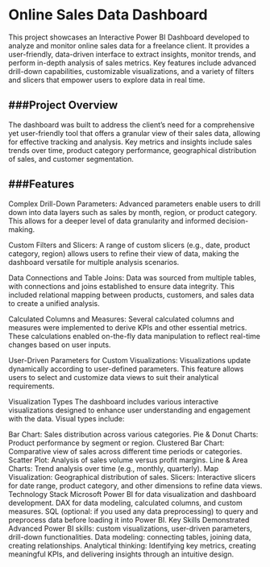 # Online Sales Data Dashboard
This project showcases an Interactive Power BI Dashboard developed to analyze and monitor online sales data for a freelance client. It provides a user-friendly, data-driven interface to extract insights, monitor trends, and perform in-depth analysis of sales metrics. Key features include advanced drill-down capabilities, customizable visualizations, and a variety of filters and slicers that empower users to explore data in real time.

###Project Overview
---
The dashboard was built to address the client’s need for a comprehensive yet user-friendly tool that offers a granular view of their sales data, allowing for effective tracking and analysis. Key metrics and insights include sales trends over time, product category performance, geographical distribution of sales, and customer segmentation.

###Features
---
Complex Drill-Down Parameters: Advanced parameters enable users to drill down into data layers such as sales by month, region, or product category. This allows for a deeper level of data granularity and informed decision-making.

Custom Filters and Slicers: A range of custom slicers (e.g., date, product category, region) allows users to refine their view of data, making the dashboard versatile for multiple analysis scenarios.

Data Connections and Table Joins: Data was sourced from multiple tables, with connections and joins established to ensure data integrity. This included relational mapping between products, customers, and sales data to create a unified analysis.

Calculated Columns and Measures: Several calculated columns and measures were implemented to derive KPIs and other essential metrics. These calculations enabled on-the-fly data manipulation to reflect real-time changes based on user inputs.

User-Driven Parameters for Custom Visualizations: Visualizations update dynamically according to user-defined parameters. This feature allows users to select and customize data views to suit their analytical requirements.

Visualization Types
The dashboard includes various interactive visualizations designed to enhance user understanding and engagement with the data. Visual types include:

Bar Chart: Sales distribution across various categories.
Pie & Donut Charts: Product performance by segment or region.
Clustered Bar Chart: Comparative view of sales across different time periods or categories.
Scatter Plot: Analysis of sales volume versus profit margins.
Line & Area Charts: Trend analysis over time (e.g., monthly, quarterly).
Map Visualization: Geographical distribution of sales.
Slicers: Interactive slicers for date range, product category, and other dimensions to refine data views.
Technology Stack
Microsoft Power BI for data visualization and dashboard development.
DAX for data modeling, calculated columns, and custom measures.
SQL (optional: if you used any data preprocessing) to query and preprocess data before loading it into Power BI.
Key Skills Demonstrated
Advanced Power BI skills: custom visualizations, user-driven parameters, drill-down functionalities.
Data modeling: connecting tables, joining data, creating relationships.
Analytical thinking: Identifying key metrics, creating meaningful KPIs, and delivering insights through an intuitive design.
